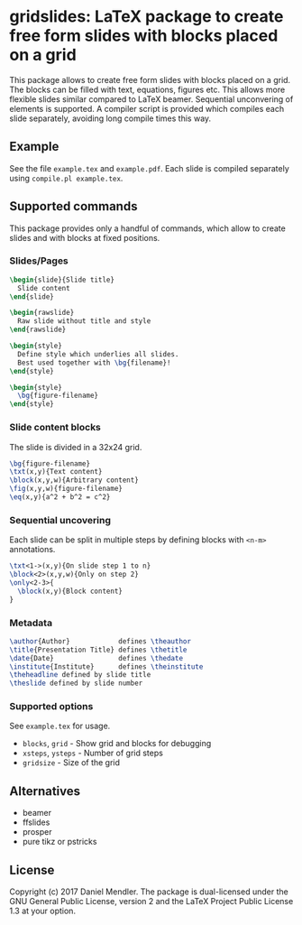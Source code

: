 # gridslides: LaTeX package to create free form slides with blocks placed on a grid

This package allows to create free form slides with blocks placed on a grid.
The blocks can be filled with text, equations, figures etc.
This allows more flexible slides similar compared to LaTeX beamer.
Sequential unconvering of elements is supported.
A compiler script is provided which compiles each slide separately, avoiding long compile times this way.

## Example

See the file `example.tex` and `example.pdf`. Each slide is compiled separately using `compile.pl example.tex`.

## Supported commands

This package provides only a handful of commands, which
allow to create slides and with blocks at fixed positions.

### Slides/Pages

```latex
\begin{slide}{Slide title}
  Slide content
\end{slide}

\begin{rawslide}
  Raw slide without title and style
\end{rawslide}

\begin{style}
  Define style which underlies all slides.
  Best used together with \bg{filename}!
\end{style}

\begin{style}
  \bg{figure-filename}
\end{style}
```

### Slide content blocks

The slide is divided in a 32x24 grid.

```latex
\bg{figure-filename}
\txt(x,y){Text content}
\block(x,y,w){Arbitrary content}
\fig(x,y,w){figure-filename}
\eq(x,y){a^2 + b^2 = c^2}
```

### Sequential uncovering

Each slide can be split in multiple steps by defining blocks with `<n-m>` annotations.

```latex
\txt<1->(x,y){On slide step 1 to n}
\block<2>(x,y,w){Only on step 2}
\only<2-3>{
  \block(x,y){Block content}
}
```

### Metadata

```latex
\author{Author}            defines \theauthor
\title{Presentation Title} defines \thetitle
\date{Date}                defines \thedate
\institute{Institute}      defines \theinstitute
\theheadline defined by slide title
\theslide defined by slide number
```

### Supported options

See `example.tex` for usage.

* `blocks`, `grid` - Show grid and blocks for debugging
* `xsteps`, `ysteps` - Number of grid steps
* `gridsize` - Size of the grid

## Alternatives

* beamer
* ffslides
* prosper
* pure tikz or pstricks

## License

Copyright (c) 2017 Daniel Mendler. The package is dual-licensed
under the GNU General Public License, version 2 and
the LaTeX Project Public License 1.3 at your option.
